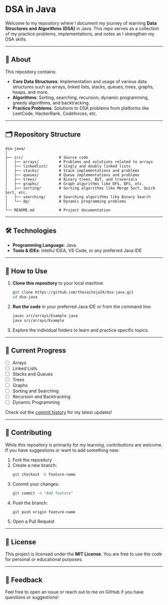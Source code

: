 # DSA in Java  

Welcome to my repository where I document my journey of learning **Data Structures and Algorithms (DSA)** in Java. This repo serves as a collection of my practice problems, implementations, and notes as I strengthen my DSA skills.  

---

## 🚀 About  

This repository contains:  
- **Core Data Structures**: Implementation and usage of various data structures such as arrays, linked lists, stacks, queues, trees, graphs, heaps, and more.  
- **Algorithms**: Sorting, searching, recursion, dynamic programming, greedy algorithms, and backtracking.  
- **Practice Problems**: Solutions to DSA problems from platforms like LeetCode, HackerRank, Codeforces, etc.  

---

## 🗂️ Repository Structure  

```plaintext
dsa-java/
│
├── src/                # Source code
│   ├── arrays/         # Problems and solutions related to arrays
│   ├── linkedlist/     # Singly and doubly linked lists
│   ├── stacks/         # Stack implementations and problems
│   ├── queues/         # Queue implementations and problems
│   ├── trees/          # Binary trees, BST, and traversals
│   ├── graphs/         # Graph algorithms like DFS, BFS, etc.
│   ├── sorting/        # Sorting algorithms like Merge Sort, Quick Sort, etc.
│   ├── searching/      # Searching algorithms like Binary Search
│   └── dp/             # Dynamic programming problems
│
└── README.md           # Project documentation
```  

---

## 🛠️ Technologies  

- **Programming Language**: Java  
- **Tools & IDEs**: IntelliJ IDEA, VS Code, or any preferred Java IDE  

---

## 📖 How to Use  

1. **Clone this repository** to your local machine:  
   ```bash
   git clone https://github.com/thesaiteja24/dsa-java.git
   cd dsa-java
   ```  

2. **Run the code** in your preferred Java IDE or from the command line:  
   ```bash
   javac src/arrays/Example.java
   java src/arrays/Example
   ```  

3. Explore the individual folders to learn and practice specific topics.  

---

## 🌟 Current Progress  

- [ ] Arrays  
- [ ] Linked Lists  
- [ ] Stacks and Queues  
- [ ] Trees  
- [ ] Graphs  
- [ ] Sorting and Searching  
- [ ] Recursion and Backtracking  
- [ ] Dynamic Programming  

Check out the [commit history](https://github.com/thesaiteja24/dsa-java/commits/main) for my latest updates!  

---

## 🤝 Contributing  

While this repository is primarily for my learning, contributions are welcome. If you have suggestions or want to add something new:  

1. Fork the repository  
2. Create a new branch:  
   ```bash
   git checkout -b feature-name
   ```  
3. Commit your changes:  
   ```bash
   git commit -m "Add feature"
   ```  
4. Push the branch:  
   ```bash
   git push origin feature-name
   ```  
5. Open a Pull Request  

---

## 📜 License  

This project is licensed under the **MIT License**. You are free to use the code for personal or educational purposes.  

---

## 💬 Feedback  

Feel free to open an issue or reach out to me on GitHub if you have questions or suggestions!  
